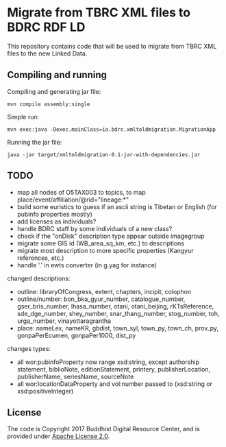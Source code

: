 # Migrate from TBRC XML files to BDRC RDF LD

This repository contains code that will be used to migrate from TBRC XML files to the new Linked Data.

## Compiling and running

Compiling and generating jar file:

```
mvn compile assembly:single
```

Simple run:

```
mvn exec:java -Dexec.mainClass=io.bdrc.xmltoldmigration.MigrationApp
```

Running the jar file:

```
java -jar target/xmltoldmigration-0.1-jar-with-dependencies.jar
```

## TODO

- map all nodes of O5TAX003 to topics, to map place/event/affiliation/@rid="lineage:*"
- build some euristics to guess if an ascii string is Tibetan or English (for pubinfo properties mostly)
- add licenses as individuals?
- handle BDRC staff by some individuals of a new class?
- check if the "onDisk" description type appear outside imagegroup
- migrate some GIS id (WB_area_sq_km, etc.) to descriptions
- migrate most description to more specific properties (Kangyur references, etc.)
- handle '.' in ewts converter (in g.yag for instance)

changed descriptions:
- outline: libraryOfCongress, extent, chapters, incipit, colophon
- outline/number: bon_bka_gyur_number, catalogue_number, gser_bris_number, lhasa_number, otani, otani_beijing, rKTsReference, sde_dge_number, shey_number, snar_thang_number, stog_number, toh, urga_number, vinayottaragrantha
- place: nameLex, nameKR, gbdist, town_syl, town_py, town_ch, prov_py, gonpaPerEcumen, gonpaPer1000, dist_py

changes types:
- all wor:pubinfoProperty now range xsd:string, except authorship statement, biblioNote, editionStatement, printery, publisherLocation, publisherName, seriesName, sourceNote
- all wor:locationDataProperty and vol:number passed to (xsd:string or xsd:positiveInteger)

## License

The code is Copyright 2017 Buddhist Digital Resource Center, and is provided under [Apache License 2.0](LICENSE).
